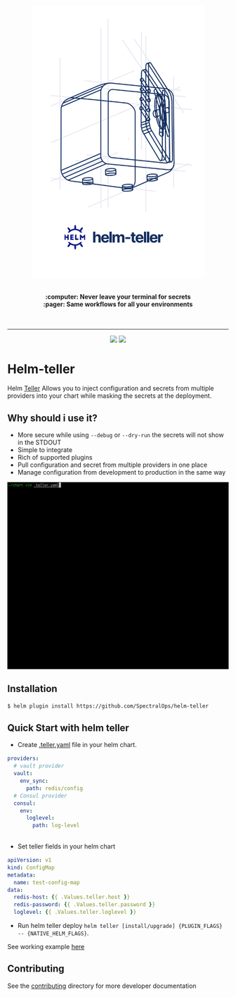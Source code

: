 <p align="center">
<br/>
<br/>
<br/>
   <img src="media/helm-teller.svg" width="395"/>
<br/>
<br/>
</p>

<p align="center">
<b>:computer: Never leave your terminal for secrets</b>
<br/>
<b>:pager: Same workflows for all your environments</b>
<br/><br/><br/>
<hr/>
</p>
<p align="center">
<img src="https://github.com/spectralops/helm-teller/actions/workflows/ci.yml/badge.svg"/>
<img src="https://github.com/spectralops/helm-teller/actions/workflows/release.yaml/badge.svg"/>
</p>

# Helm-teller

Helm [Teller](https://github.com/SpectralOps/teller) 
Allows you to inject configuration and secrets from multiple providers into your chart while masking the secrets at the deployment.


## Why should i use it?
* More secure while using `--debug` or `--dry-run` the secrets will not show in the STDOUT
* Simple to integrate
* Rich of supported plugins
* Pull configuration and secret from multiple providers in one place
* Manage configuration from development to production in the same way


![](media/helm-teller.gif)

## Installation
```sh
$ helm plugin install https://github.com/SpectralOps/helm-teller
```

## Quick Start with helm teller
* Create [.teller.yaml](https://github.com/SpectralOps/teller#quick-start-with-teller-or-tlr) file in your helm chart.
```yaml
providers:
  # vault provider
  vault:
    env_sync:
      path: redis/config
  # Consul provider
  consul:
    env:
      loglevel:
        path: log-level
 
```
* Set teller fields in your helm chart 
```yaml
apiVersion: v1
kind: ConfigMap
metadata:
  name: test-config-map
data:
  redis-host: {{ .Values.teller.host }}
  redis-password: {{ .Values.teller.password }}
  loglevel: {{ .Values.teller.loglevel }}
```
* Run helm teller deploy `helm teller [install/upgrade] {PLUGIN_FLAGS} -- {NATIVE_HELM_FLAGS}`.
 

See working example [here](./examples/examples.md)


## Contributing

See the [contributing](./CONTRIBUTING.md) directory for more developer documentation

